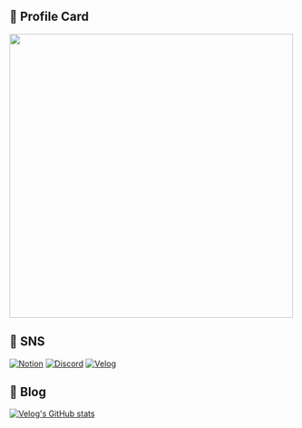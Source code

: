 ## 👋 Profile Card

<img src="https://please-readme.vercel.app/api/card?username=stjoo0925&theme=dark&skills=React%2CTypeScript%2CJava%2CDocker%2CGit&bio=%ED%95%AD%EC%83%81+%EA%B3%A0%EB%AF%BC%ED%95%98%EA%B3%A0+%EB%B0%A9%EB%B2%95%EC%9D%84+%EC%B0%BE%EB%8A%94+%EA%B0%9C%EB%B0%9C%EC%9E%90%EA%B0%80+%EB%90%98%EA%B2%A0%EC%8A%B5%EB%8B%88%EB%8B%A4%21&name=stjoo0925%27s+Profile+Card" width="500">

## 🔗 SNS

[![Notion](https://img.shields.io/badge/Notion-000000?style=for-the-badge&logo=Notion&logoColor=white)](https://www.notion.so/b086d56329474d83bd2f0d0809631f39?pvs=4)
[![Discord](https://img.shields.io/badge/Discord-5865F2?style=for-the-badge&logo=discord&logoColor=white)](https://discord.gg/Q5rchjTeZQ)
[![Velog](https://img.shields.io/badge/Velog-20C997?style=for-the-badge&logo=velog&logoColor=white)](https://velog.io/@stjoo0925/posts)

## 📝 Blog

[![Velog's GitHub stats](https://velog-readme-stats.vercel.app/api?name=stjoo0925)](https://velog.io/@stjoo0925/posts)
